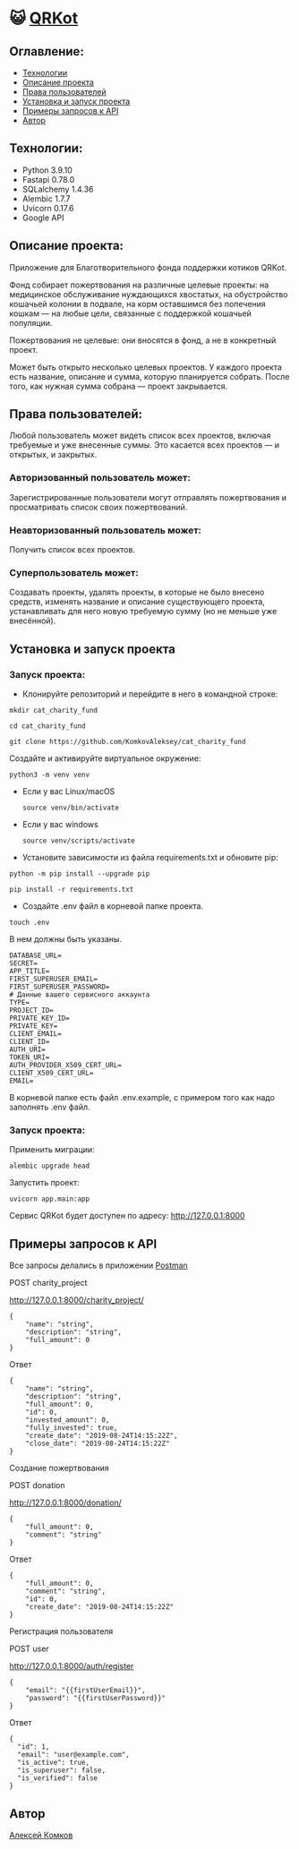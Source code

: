 # 😺 [QRKot](https://github.com/KomkovAleksey/QRkot_spreadsheets)


## Оглавление:

- [Технологии](#технологии)
- [Описание проекта](#Описание-проекта)
- [Права пользователей](#Права-пользователей)
- [Установка и запуск проекта](#установка-и-запуск-проекта)
- [Примеры запросов к API](#Примеры-запросов-к-API)
- [Автор](#Автор)

## Технологии:

- Python 3.9.10
- Fastapi 0.78.0
- SQLalchemy 1.4.36
- Alembic 1.7.7
- Uvicorn 0.17.6
- Google API

## Описание проекта:

Приложение для Благотворительного фонда поддержки котиков QRKot.

Фонд собирает пожертвования на различные целевые проекты: на медицинское обслуживание нуждающихся хвостатых, на обустройство кошачьей колонии в подвале, на корм оставшимся без попечения кошкам — на любые цели, связанные с поддержкой кошачьей популяции.

Пожертвования не целевые: они вносятся в фонд, а не в конкретный проект.

Может быть открыто несколько целевых проектов. У каждого проекта есть название, описание и сумма, которую планируется собрать. После того, как нужная сумма собрана — проект закрывается.

## Права пользователей:

Любой пользователь может видеть список всех проектов, включая требуемые и уже внесенные суммы. Это касается всех проектов — и открытых, и закрытых.
### Авторизованный пользователь может:

Зарегистрированные пользователи могут отправлять пожертвования и просматривать список своих пожертвований.

### Неавторизованный пользователь может:

Получить список всех проектов.

### Суперпользователь может:

Создавать проекты, удалять проекты, в которые не было внесено средств,
изменять название и описание существующего проекта, устанавливать для него новую требуемую сумму (но не меньше уже внесённой).

## Установка и запуск проекта

### Запуск проекта:

* Клонируйте репозиторий и перейдите в него в командной строке:
```
mkdir cat_charity_fund
```
```
cd cat_charity_fund
```
```
git clone https://github.com/KomkovAleksey/cat_charity_fund
```
Cоздайте и активируйте виртуальное окружение:

```
python3 -m venv venv
```

* Если у вас Linux/macOS

    ```
    source venv/bin/activate
    ```

* Если у вас windows

    ```
    source venv/scripts/activate
    ```

* Установите зависимости из файла requirements.txt и обновите pip:

```
python -m pip install --upgrade pip
```

```
pip install -r requirements.txt
```

* Создайте .env файл в корневой папке проекта. 
```
touch .env
```
В нем должны быть указаны. 
```
DATABASE_URL=
SECRET=
APP_TITLE=
FIRST_SUPERUSER_EMAIL=
FIRST_SUPERUSER_PASSWORD=
# Данные вашего сервисного аккаунта
TYPE=
PROJECT_ID=
PRIVATE_KEY_ID=
PRIVATE_KEY=
CLIENT_EMAIL=
CLIENT_ID=
AUTH_URI=
TOKEN_URI=
AUTH_PROVIDER_X509_CERT_URL=
CLIENT_X509_CERT_URL=
EMAIL=
```
В корневой папке есть файл .env.example,
с примером того как надо заполнять .env файл.
### Запуск проекта:
Применить миграции:
```
alembic upgrade head
```
Запустить проект:
```
uvicorn app.main:app
```
Сервис QRKot будет доступен по адресу: http://127.0.0.1:8000


## Примеры запросов к API
Все запросы делались в приложении [Postman](https://www.postman.com/)

POST charity_project

http://127.0.0.1:8000/charity_project/
```
{
    "name": "string",
    "description": "string",
    "full_amount": 0
}
```
Ответ
```
{
    "name": "string",
    "description": "string",
    "full_amount": 0,
    "id": 0,
    "invested_amount": 0,
    "fully_invested": true,
    "create_date": "2019-08-24T14:15:22Z",
    "close_date": "2019-08-24T14:15:22Z"
}
```
Создание пожертвования

POST donation

http://127.0.0.1:8000/donation/
```
{
    "full_amount": 0,
    "comment": "string"
}
```
Ответ
```
{
    "full_amount": 0,
    "comment": "string",
    "id": 0,
    "create_date": "2019-08-24T14:15:22Z"
}
```
Регистрация пользователя

POST user

http://127.0.0.1:8000/auth/register
```
{
    "email": "{{firstUserEmail}}",
    "password": "{{firstUserPassword}}"
}
```
Ответ
```
{
  "id": 1,
  "email": "user@example.com",
  "is_active": true,
  "is_superuser": false,
  "is_verified": false
}
```

## Автор

[Алексей Комков](https://github.com/KomkovAleksey)
